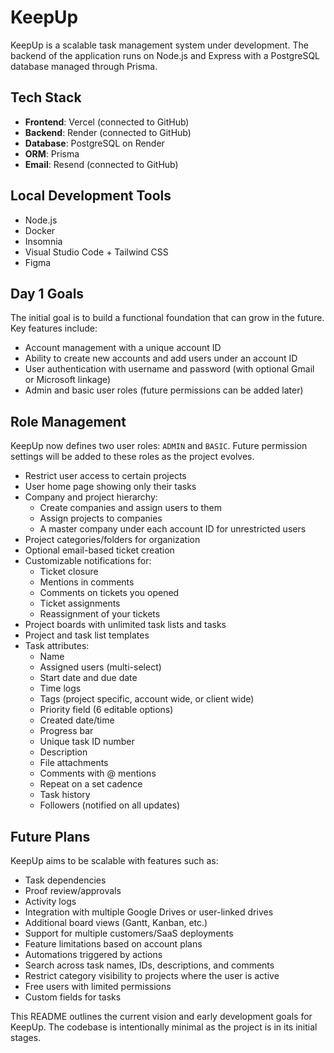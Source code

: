 # KeepUp

KeepUp is a scalable task management system under development. The backend of the application runs on Node.js and Express with a PostgreSQL database managed through Prisma.

## Tech Stack

- **Frontend**: Vercel (connected to GitHub)
- **Backend**: Render (connected to GitHub)
- **Database**: PostgreSQL on Render
- **ORM**: Prisma
- **Email**: Resend (connected to GitHub)

## Local Development Tools

- Node.js
- Docker
- Insomnia
- Visual Studio Code + Tailwind CSS
- Figma

## Day 1 Goals

The initial goal is to build a functional foundation that can grow in the future. Key features include:

- Account management with a unique account ID
- Ability to create new accounts and add users under an account ID
- User authentication with username and password (with optional Gmail or Microsoft linkage)
- Admin and basic user roles (future permissions can be added later)

## Role Management
KeepUp now defines two user roles: `ADMIN` and `BASIC`. Future permission settings will be added to these roles as the project evolves.
- Restrict user access to certain projects
- User home page showing only their tasks
- Company and project hierarchy:
  - Create companies and assign users to them
  - Assign projects to companies
  - A master company under each account ID for unrestricted users
- Project categories/folders for organization
- Optional email-based ticket creation
- Customizable notifications for:
  - Ticket closure
  - Mentions in comments
  - Comments on tickets you opened
  - Ticket assignments
  - Reassignment of your tickets
- Project boards with unlimited task lists and tasks
- Project and task list templates
- Task attributes:
  - Name
  - Assigned users (multi-select)
  - Start date and due date
  - Time logs
  - Tags (project specific, account wide, or client wide)
  - Priority field (6 editable options)
  - Created date/time
  - Progress bar
  - Unique task ID number
  - Description
  - File attachments
  - Comments with @ mentions
  - Repeat on a set cadence
  - Task history
  - Followers (notified on all updates)

## Future Plans

KeepUp aims to be scalable with features such as:

- Task dependencies
- Proof review/approvals
- Activity logs
- Integration with multiple Google Drives or user-linked drives
- Additional board views (Gantt, Kanban, etc.)
- Support for multiple customers/SaaS deployments
- Feature limitations based on account plans
- Automations triggered by actions
- Search across task names, IDs, descriptions, and comments
- Restrict category visibility to projects where the user is active
- Free users with limited permissions
- Custom fields for tasks

This README outlines the current vision and early development goals for KeepUp. The codebase is intentionally minimal as the project is in its initial stages.

